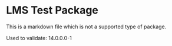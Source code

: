 # LMS Test Package

This is a markdown file which is not a supported type of package.

Used to validate: 14.0.0.0-1
